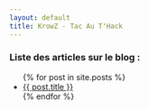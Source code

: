 ```yaml
---
layout: default
title: KrowZ - Tac Au T'Hack
---
```


### Liste des articles sur le blog :

<ul>
  {% for post in site.posts %}
    <li>
      <a href="/fr{{ post.url }}">{{ post.title }}</a>
    </li>
  {% endfor %}
</ul>
